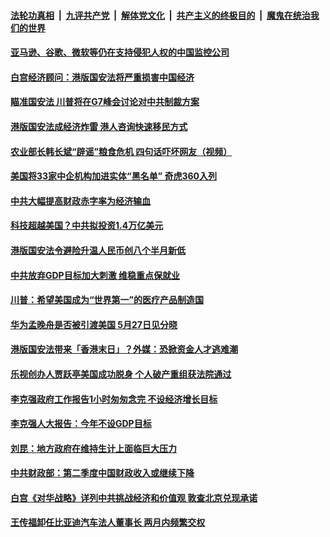 

####  [法轮功真相](../../../../basic/blob/master/README.md?t=05250631) &nbsp;|&nbsp; [九评共产党](../../../../9ping.md/blob/master/README.md?t=05250631) &nbsp;|&nbsp; [解体党文化](../../../../jtdwh.md/blob/master/README.md?t=05250631)  &nbsp;|&nbsp; [共产主义的终极目的](../../../../gczydzjmd.md/blob/master/README.md?t=05250631) &nbsp;|&nbsp; [魔鬼在统治我们的世界](../../../../mgztzwmdsj.md/blob/master/README.md?t=05250631) 

#### [亚马逊、谷歌、微软等仍在支持侵犯人权的中国监控公司](../pages/soh7/382546.md?t=05250631) 
#### [白宫经济顾问：港版国安法将严重损害中国经济](../pages/soh7/382423.md?t=05250631) 
#### [瞄准国安法 川普将在G7峰会讨论对中共制裁方案](../pages/soh7/382390.md?t=05250631) 
#### [港版国安法成经济炸雷 港人咨询快速移民方式 ](../pages/soh7/382081.md?t=05250631) 
#### [农业部长韩长斌“辟谣”粮食危机 四句话吓坏网友（视频）](../pages/soh7/382054.md?t=05250631) 
#### [美国将33家中企机构加进实体“黑名单” 奇虎360入列](../pages/soh7/381958.md?t=05250631) 
#### [中共大幅提高财政赤字率为经济输血](../pages/soh7/381910.md?t=05250631) 
#### [科技超越美国？中共拟投资1.4万亿美元](../pages/soh7/381904.md?t=05250631) 
#### [港版国安法令避险升温人民币创八个半月新低](../pages/soh7/381898.md?t=05250631) 
#### [中共放弃GDP目标加大刺激 维稳重点保就业](../pages/soh7/381913.md?t=05250631) 
#### [川普：希望美国成为“世界第一”的医疗产品制造国](../pages/soh7/381856.md?t=05250631) 
#### [华为孟晚舟是否被引渡美国 5月27日见分晓](../pages/soh7/381850.md?t=05250631) 
#### [港版国安法带来「香港末日」？外媒：恐掀资金人才逃难潮](../pages/soh7/381760.md?t=05250631) 
#### [乐视创办人贾跃亭美国成功脱身 个人破产重组获法院通过](../pages/soh7/381742.md?t=05250631) 
#### [李克强政府工作报告1小时匆匆念完 不设经济增长目标](../pages/soh7/381727.md?t=05250631) 
#### [李克强人大报告：今年不设GDP目标](../pages/soh7/381622.md?t=05250631) 
#### [刘昆：地方政府在维持生计上面临巨大压力](../pages/soh7/381682.md?t=05250631) 
#### [中共财政部：第二季度中国财政收入或继续下降](../pages/soh7/381679.md?t=05250631) 
#### [白宫《对华战略》详列中共挑战经济和价值观 敦查北京兑现承诺 ](../pages/soh7/381598.md?t=05250631) 
#### [王传福卸任比亚迪汽车法人董事长 两月内频繁交权 ](../pages/soh7/381535.md?t=05250631) 
